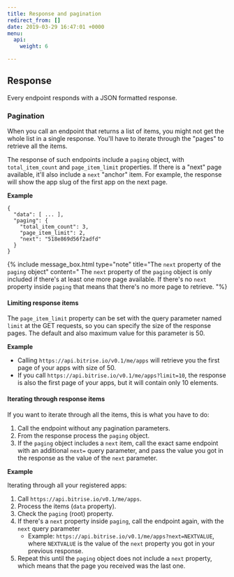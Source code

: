 ```yaml
---
title: Response and pagination
redirect_from: []
date: 2019-03-29 16:47:01 +0000
menu:
  api:
    weight: 6

---
```

## Response

Every endpoint responds with a JSON formatted response.

### Pagination

When you call an endpoint that returns a list of items, you might not get the whole list in a single response. You'll have to iterate through the "pages" to retrieve all the items.

The response of such endpoints include a `paging` object, with `total_item_count` and `page_item_limit` properties. If there is a "next" page available, it'll also include a `next` "anchor" item. For example, the response will show the app slug of the first app on the next page.

**Example**

    {
      "data": [ ... ],
      "paging": {
        "total_item_count": 3,
        "page_item_limit": 2,
        "next": "518e869d56f2adfd"
      }
    }

{% include message_box.html type="note" title="The `next` property of the `paging` object" content=" The `next` property of the `paging` object is only included if there's at least one more page available. If there's no `next` property inside `paging` that means that there's no more page to retrieve. "%}

#### Limiting response items

The `page_item_limit` property can be set with the query parameter named `limit` at the GET requests, so you can specify the size of the response pages. The default and also maximum value for this parameter is 50.

**Example**

* Calling `https://api.bitrise.io/v0.1/me/apps` will retrieve you the first page of your apps with size of 50.
* If you call `https://api.bitrise.io/v0.1/me/apps?limit=10`, the response is also the first page of your apps, but it will contain only 10 elements.

#### Iterating through response items

If you want to iterate through all the items, this is what you have to do:

1. Call the endpoint without any pagination parameters.
2. From the response process the `paging` object.
3. If the `paging` object includes a `next` item, call the exact same endpoint with an additional `next=` query parameter, and pass the value you got in the response as the value of the `next` parameter.

**Example**

Iterating through all your registered apps:

1. Call `https://api.bitrise.io/v0.1/me/apps`.
2. Process the items (`data` property).
3. Check the `paging` (root) property.
4. If there's a `next` property inside `paging`, call the endpoint again, with the `next` query parameter
   * Example: `https://api.bitrise.io/v0.1/me/apps?next=NEXTVALUE`, where `NEXTVALUE` is the value of the `next` property you got in your previous response.
5. Repeat this until the `paging` object does not include a `next` property, which means that the page you received was the last one.